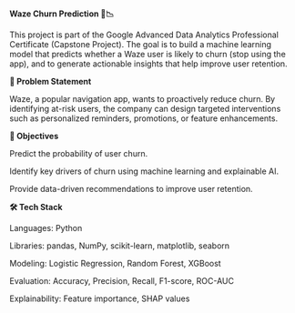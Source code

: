 **Waze Churn Prediction 🚗📉**

This project is part of the Google Advanced Data Analytics Professional Certificate (Capstone Project).
The goal is to build a machine learning model that predicts whether a Waze user is likely to churn (stop using the app), and to generate actionable insights that help improve user retention.

**📌 Problem Statement**

Waze, a popular navigation app, wants to proactively reduce churn. By identifying at-risk users, the company can design targeted interventions such as personalized reminders, promotions, or feature enhancements.

**🎯 Objectives**

Predict the probability of user churn.

Identify key drivers of churn using machine learning and explainable AI.

Provide data-driven recommendations to improve user retention.

**🛠️ Tech Stack**

Languages: Python

Libraries: pandas, NumPy, scikit-learn, matplotlib, seaborn

Modeling: Logistic Regression, Random Forest, XGBoost

Evaluation: Accuracy, Precision, Recall, F1-score, ROC-AUC

Explainability: Feature importance, SHAP values
